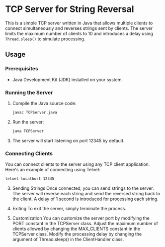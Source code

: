 # TCP Server for String Reversal

This is a simple TCP server written in Java that allows multiple clients to connect simultaneously and reverses strings sent by clients. The server limits the maximum number of clients to 10 and introduces a delay using `Thread.sleep()` to simulate processing.

## Usage

### Prerequisites

- Java Development Kit (JDK) installed on your system.

### Running the Server

1. Compile the Java source code:

    ```bash
    javac TCPServer.java
    ```

2. Run the server:

    ```bash
    java TCPServer
    ```

3. The server will start listening on port 12345 by default.

### Connecting Clients

You can connect clients to the server using any TCP client application. Here's an example of connecting using Telnet:

```bash
telnet localhost 12345
```
3. Sending Strings
Once connected, you can send strings to the server. The server will reverse each string and send the reversed string back to the client. A delay of 1 second is introduced for processing each string.

4. Exiting
To exit the server, simply terminate the process.

5. Customization
You can customize the server port by modifying the PORT constant in the TCPServer class.
Adjust the maximum number of clients allowed by changing the MAX_CLIENTS constant in the TCPServer class.
Modify the processing delay by changing the argument of Thread.sleep() in the ClientHandler class.
